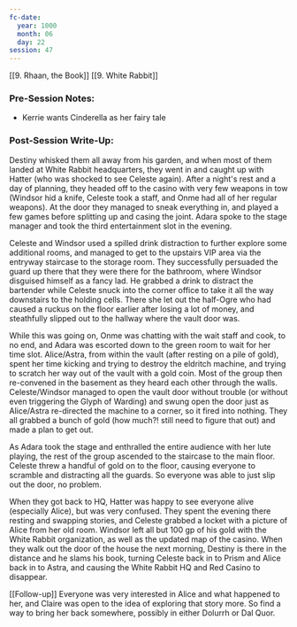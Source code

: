 ```yaml
---
fc-date:
  year: 1000
  month: 06
  day: 22
session: 47
---
```

[[9. Rhaan, the Book]] [[9. White Rabbit]]

### Pre-Session Notes:
* Kerrie wants Cinderella as her fairy tale


### Post-Session Write-Up:

Destiny whisked them all away from his garden, and when most of them landed at White Rabbit headquarters, they went in and caught up with Hatter (who was shocked to see Celeste again). After a night's rest and a day of planning, they headed off to the casino with very few weapons in tow (Windsor hid a knife, Celeste took a staff, and Onme had all of her regular weapons). At the door they managed to sneak everything in, and played a few games before splitting up and casing the joint. Adara spoke to the stage manager and took the third entertainment slot in the evening.

Celeste and Windsor used a spilled drink distraction to further explore some additional rooms, and managed to get to the upstairs VIP area via the entryway staircase to the storage room. They successfully persuaded the guard up there that they were there for the bathroom, where Windsor disguised himself as a fancy lad. He grabbed a drink to distract the bartender while Celeste snuck into the corner office to take it all the way downstairs to the holding cells. There she let out the half-Ogre who had caused a ruckus on the floor earlier after losing a lot of money, and steathfully slipped out to the hallway where the vault door was. 

While this was going on, Onme was chatting with the wait staff and cook, to no end, and Adara was escorted down to the green room to wait for her time slot. Alice/Astra, from within the vault (after resting on a pile of gold), spent her time kicking and trying to destroy the eldritch machine, and trying to scratch her way out of the vault with a gold coin. Most of the group then re-convened in the basement as they heard each other through the walls. Celeste/Windsor managed to open the vault door without trouble (or without even triggering the Glyph of Warding) and swung open the door just as Alice/Astra re-directed the machine to a corner, so it fired into nothing. They all grabbed a bunch of gold (how much?! still need to figure that out) and made a plan to get out.

As Adara took the stage and enthralled the entire audience with her lute playing, the rest of the group ascended to the staircase to the main floor. Celeste threw a handful of gold on to the floor, causing everyone to scramble and distracting all the guards. So everyone was able to just slip out the door, no problem.

When they got back to HQ, Hatter was happy to see everyone alive (especially Alice), but was very confused. They spent the evening there resting and swapping stories, and Celeste grabbed a locket with a picture of Alice from her old room. Windsor left all but 100 gp of his gold with the White Rabbit organization, as well as the updated map of the casino. When they walk out the door of the house the next morning, Destiny is there in the distance and he slams his book, turning Celeste back in to Prism and Alice back in to Astra, and causing the White Rabbit HQ and Red Casino to disappear.

[[Follow-up]] Everyone was very interested in Alice and what happened to her, and Claire was open to the idea of exploring that story more. So find a way to bring her back somewhere, possibly in either Dolurrh or Dal Quor.
